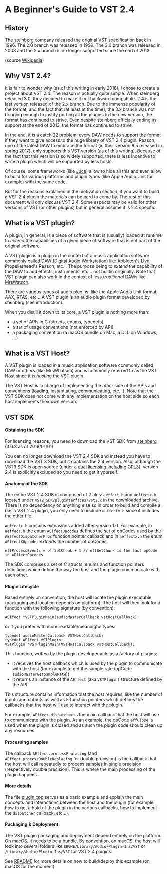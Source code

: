 A Beginner's Guide to VST 2.4
=============================

History
-------
The [steinberg](https://www.steinberg.net/en/home.html) company released the original VST specification back in 1996. The 2.0 branch was released in 1999. The 3.0 branch was released in 2008 and the 2.x branch is no longer supported since the end of 2013.

(source [Wikipedia](https://en.wikipedia.org/wiki/Virtual_Studio_Technology))


Why VST 2.4?
------------
It is fair to wonder why (as of this writing in early 2018), I chose to create a project about VST 2.4. The reason is actually quite simple. When steinberg released 3.0, they decided to make it not backward compatible. 2.4 is the last version released of the 2.x branch. Due to the immense popularity of the format, and the fact that (at least at the time), the 3.x branch was not bringing enough to justify porting all the plugins to the new version, the format has continued to strive. Even despite steinberg officially ending its support at the end of 2013, the format has continued to strive.

In the end, it is a catch 22 problem: every DAW needs to support the format if they want to give access to the huge library of VST 2.4 plugin. Reason, one of the latest DAW to embrace the format (in their version 9.5 released in [spring 2017](https://www.propellerheads.se/blog/when-hell-froze-over-ernst-nathorst-boos-on-vst-in-reason)), only supports this VST version (as of this writing). Because of the fact that this version is so widely supported, there is less incentive to write a plugin which will be supported by less hosts.

Of course, some frameworks (like [Juce](https://juce.com/)) allow to hide all this and even allow to build for various platforms and plugin types (like Apple Audio Unit for example) with the same code.

But for the reasons explained in the motivation section, if you want to build a VST 2.4 plugin the materials can be hard to come by. The rest of this document will only discuss VST 2.4. Some aspects may be valid for other versions of VST (or other plugins) but in general assume it is 2.4 specific.

What is a VST plugin?
---------------------
A plugin, in general, is a piece of software that is (usually) loaded at runtime to _extend_ the capabilities of a given piece of software that is not part of the original software.

A VST plugin is a plugin in the context of a music application software commonly called DAW (Digital Audio Workstation) like Abbleton's Live, Propellerhead's Reason, etc... The purpose being to _extend_ the capability of the DAW to add effects, instruments, etc... not builtin originally. Note that VST plugin can also work in the context of less _traditional_ DAWs like [MrsWatson](http://teragonaudio.com/MrsWatson).

There are various types of audio plugins, like the Apple Audio Unit format, AAX, RTAS, etc... A VST plugin is an audio plugin format developed by steinberg (see introduction).

When you distill it down to its core, a VST plugin is nothing more than:

- a set of APIs in C (structs, enums, typedefs) 
- a set of usage conventions (not enforced by API)
- a packaging convention (a macOS bundle on Mac, a DLL on Windows, ...)

What is a VST Host?
-------------------
A VST plugin is loaded in a music application software commonly called DAW or others (like MrsWhatson) and is commonly referred to as the VST Host since it is _hosting_ the VST plugin.

The VST Host is in charge of implementing the _other_ side of the APIs and conventions (loading, instantiating, communicating, etc...). Note that the VST SDK does not come with any implementation on the host side so each host implements their own version.

VST SDK
-------

#### Obtaining the SDK
For licensing reasons, you need to download the VST SDK from [steinberg](https://www.steinberg.net/en/company/developers.html) (3.6.8 as of 2018/01/01)

You can no longer download the VST 2.4 SDK and instead you have to download the VST 3 SDK, but it contains the 2.4 version. Also, although the VST3 SDK is open source (under a [dual licensing including GPL3](https://github.com/steinbergmedia/vst3sdk)), version 2.4 is explicitly excluded so you need to get it yourself.

#### Anatomy of the SDK
The entire VST 2.4 SDK is comprised of 2 files: `aeffect.h` and `aeffectx.h` located under `VST2_SDK/pluginterfaces/vst2.x` in the downloaded archive. There is no dependency on anything else so in order to build and compile a basic VST 2.4 plugin, you only need to include `aeffectx.h` since it includes the other file.

`aeffectx.h` contains extensions added after version 1.0. For example, in `aeffect.h` the enum `AEffectOpcodes` defines the set of opCodes used by the `AEffectDispatcherProc` function pointer callback and in `aeffectx.h` the enum `AEffectXOpcodes` _extends_ the number of opCodes: 

    effProcessEvents = effSetChunk + 1 // effSetChunk is the last opCode in AEffectOpcodes

The SDK comprises a set of C structs, enums and function pointers definitions which define the way the host and the plugin communicate with each other.

#### Plugin Lifecycle
Based entirely on convention, the host will locate the plugin executable (packaging and location depends on platform). The host will then look for a function with the following signature (by convention):

    AEffect *VSTPluginMain(audioMasterCallback vstHostCallback) 

or if you prefer with more readable/meaningful types:

    typedef audioMasterCallback VSTHostCallback;
    typedef AEffect VSTPlugin;
    VSTPlugin *VSTPluginMain(VSTHostCallback vstHostCallback);

This function, written by the plugin developer acts as a factory of plugins:
- it receives the host callback which is used by the plugin to communicate with the host (for example to get the sample rate (opCode `audioMasterGetSampleRate`))
- it returns an instance of the `AEffect` (aka `VSTPlugin`) structure defined by the API

This structure contains information that the host requires, like the number of inputs and outputs as well as 5 function pointers which defines the callbacks that the host will use to interact with the plugin.

For example, `AEffect.dispatcher` is the main callback that the host will use to communicate with the plugin. As an example, the opCode `effClose` is used when the plugin is closed and as such the plugin code should clean up any resources.

#### Processing samples
The callback `AEffect.processReplacing` (and `AEffect.processDoubleReplacing` for double precision) is the callback that the host will call repeatedly to process samples in single precision (respectively double precision). This is where the main processing of the plugin happens.

#### More details
The file [plugin.cpp](./M3dB/plugin.cpp) serves as a basic example and explain the main concepts and interactions between the host and the plugin (for example how to get a hold of the plugin in the various callbacks, how to implement the `dispatcher` callback, etc...).

#### Packaging & Deployment
The VST plugin packaging and deployment depend entirely on the platform. On macOS, it needs to be a bundle. By convention, on macOS, the host will look into several folders like `$HOME/Library/Audio/Plugin-Ins/VST` or `/Library/Audio/Plugin-Ins/VST` for VST 2.4 plugins.

See [README](./README.md) for more details on how to build/deploy this example (on macOS for the moment).